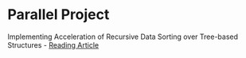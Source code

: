 # Parallel Project
Implementing Acceleration of Recursive Data Sorting over Tree-based Structures - [Reading Article](http://www.eejournal.ktu.lt/index.php/elt/article/viewFile/612/637) 
